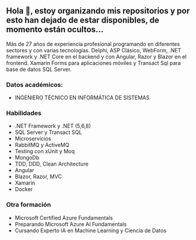 ## Hola 👋, estoy organizando mis repositorios y por esto han dejado de estar disponibles, de momento están ocultos...

Más de 27 años de experiencia profesional programando en diferentes sectores y con varias tecnologías. Delphi, ASP Clásico, WebForm, .NET framework y .NET Core en el backend y con Angular, Razor y Blazor en el frontend. Xamarin Forms para aplicaciones móviles y Transact Sql para base de datos SQL Server. 

### Datos académicos:
  - INGENIERO TÉCNICO EN INFORMÁTICA DE SISTEMAS
    
### Habilidades
  - .NET Framework y .NET (5,6,8) 
  - SQL Server y Transact SQL
  - Microservicios
  - RabbitMQ y ActiveMQ
  - Testing con xUnit y Moq
  - MongoDb
  - TDD, DDD, Clean Architecture
  - Angular
  - Blazor, Razor, MVC  
  - Xamarin   
  - Docker
    
### Otra formación
  - Microsoft Certified Azure Fundamentals
  - Preparando Microsoft Azure AI Fundamentals
  - Cursando Experto IA en Machine Learning y Ciencia de Datos  
      
      

